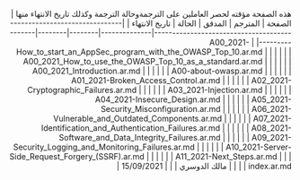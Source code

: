 <div dir="rtl" align='right'>
  
هذه الصفحة مؤقته لحصر العاملين على الترجمةوحالة الترجمة وكذلك تاريخ الانتهاء منها
| الصفحة                                                              | المترجم      | المدقق | الحالة | تاريخ الانتهاء |
|---------------------------------------------------------------------|--------------|--------|--------|----------------|
| A00_2021-How_to_start_an_AppSec_program_with_the_OWASP_Top_10.ar.md |              |        |        |                |
| A00_2021_How_to_use_the_OWASP_Top_10_as_a_standard.ar.md            |              |        |        |                |
| A00_2021_Introduction.ar.md                                         |              |        |        |                |
| A00-about-owasp.ar.md                                               |              |        |        |                |
| A01_2021-Broken_Access_Control.ar.md                                |              |        |        |                |
| A02_2021-Cryptographic_Failures.ar.md                               |              |        |        |                |
| A03_2021-Injection.ar.md                                            |              |        |        |                |
| A04_2021-Insecure_Design.ar.md                                      |              |        |        |                |
| A05_2021-Security_Misconfiguration.ar.md                            |              |        |        |                |
| A06_2021-Vulnerable_and_Outdated_Components.ar.md                   |              |        |        |                |
| A07_2021-Identification_and_Authentication_Failures.ar.md           |              |        |        |                |
| A08_2021-Software_and_Data_Integrity_Failures.ar.md                 |              |        |        |                |
| A09_2021-Security_Logging_and_Monitoring_Failures.ar.md             |              |        |        |                |
| A10_2021-Server-Side_Request_Forgery_(SSRF).ar.md                   |              |        |        |                |
| A11_2021-Next_Steps.ar.md                                           |              |        |        |                |
| index.ar.md                                                         | مالك الدوسري |        |        | 15/09/2021     |


